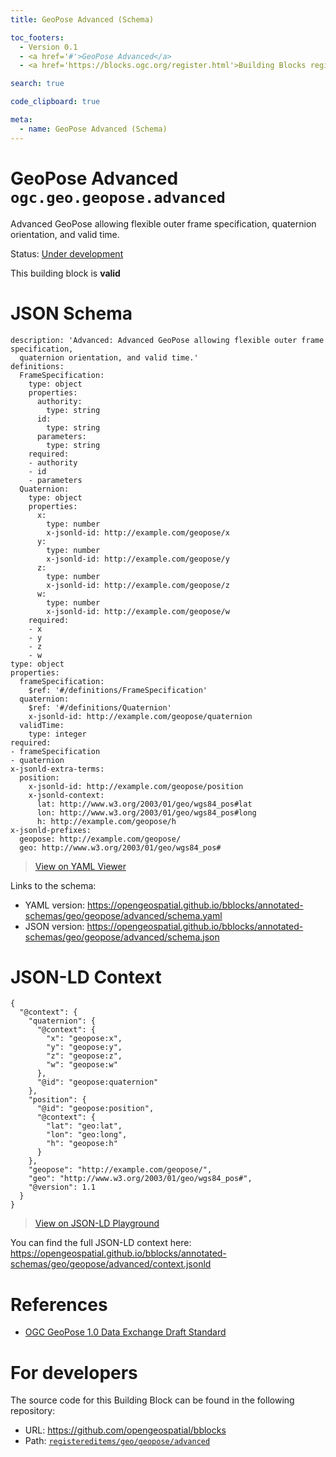 ```yaml
---
title: GeoPose Advanced (Schema)

toc_footers:
  - Version 0.1
  - <a href='#'>GeoPose Advanced</a>
  - <a href='https://blocks.ogc.org/register.html'>Building Blocks register</a>

search: true

code_clipboard: true

meta:
  - name: GeoPose Advanced (Schema)
---
```



# GeoPose Advanced `ogc.geo.geopose.advanced`

Advanced GeoPose allowing flexible outer frame specification, quaternion orientation, and valid time.

<p class="status">
    <span data-rainbow-uri="http://www.opengis.net/def/status">Status</span>:
    <a href="http://www.opengis.net/def/status/under-development" target="_blank" data-rainbow-uri>Under development</a>
</p>

<aside class="success">
This building block is <strong>valid</strong>
</aside>


# JSON Schema

```yaml--schema
description: 'Advanced: Advanced GeoPose allowing flexible outer frame specification,
  quaternion orientation, and valid time.'
definitions:
  FrameSpecification:
    type: object
    properties:
      authority:
        type: string
      id:
        type: string
      parameters:
        type: string
    required:
    - authority
    - id
    - parameters
  Quaternion:
    type: object
    properties:
      x:
        type: number
        x-jsonld-id: http://example.com/geopose/x
      y:
        type: number
        x-jsonld-id: http://example.com/geopose/y
      z:
        type: number
        x-jsonld-id: http://example.com/geopose/z
      w:
        type: number
        x-jsonld-id: http://example.com/geopose/w
    required:
    - x
    - y
    - z
    - w
type: object
properties:
  frameSpecification:
    $ref: '#/definitions/FrameSpecification'
  quaternion:
    $ref: '#/definitions/Quaternion'
    x-jsonld-id: http://example.com/geopose/quaternion
  validTime:
    type: integer
required:
- frameSpecification
- quaternion
x-jsonld-extra-terms:
  position:
    x-jsonld-id: http://example.com/geopose/position
    x-jsonld-context:
      lat: http://www.w3.org/2003/01/geo/wgs84_pos#lat
      lon: http://www.w3.org/2003/01/geo/wgs84_pos#long
      h: http://example.com/geopose/h
x-jsonld-prefixes:
  geopose: http://example.com/geopose/
  geo: http://www.w3.org/2003/01/geo/wgs84_pos#

```

> <a target="_blank" href="https://avillar.github.io/TreedocViewer/?dataParser=yaml&amp;dataUrl=https%3A%2F%2Fopengeospatial.github.io%2Fbblocks%2Fannotated-schemas%2Fgeo%2Fgeopose%2Fadvanced%2Fschema.yaml&amp;expand=2&amp;option=%7B%22showTable%22%3A+false%7D">View on YAML Viewer</a>

Links to the schema:

* YAML version: <a href="https://opengeospatial.github.io/bblocks/annotated-schemas/geo/geopose/advanced/schema.yaml" target="_blank">https://opengeospatial.github.io/bblocks/annotated-schemas/geo/geopose/advanced/schema.yaml</a>
* JSON version: <a href="https://opengeospatial.github.io/bblocks/annotated-schemas/geo/geopose/advanced/schema.json" target="_blank">https://opengeospatial.github.io/bblocks/annotated-schemas/geo/geopose/advanced/schema.json</a>


# JSON-LD Context

```json--ldContext
{
  "@context": {
    "quaternion": {
      "@context": {
        "x": "geopose:x",
        "y": "geopose:y",
        "z": "geopose:z",
        "w": "geopose:w"
      },
      "@id": "geopose:quaternion"
    },
    "position": {
      "@id": "geopose:position",
      "@context": {
        "lat": "geo:lat",
        "lon": "geo:long",
        "h": "geopose:h"
      }
    },
    "geopose": "http://example.com/geopose/",
    "geo": "http://www.w3.org/2003/01/geo/wgs84_pos#",
    "@version": 1.1
  }
}
```

> <a target="_blank" href="https://json-ld.org/playground/#json-ld=https%3A%2F%2Fopengeospatial.github.io%2Fbblocks%2Fannotated-schemas%2Fgeo%2Fgeopose%2Fadvanced%2Fcontext.jsonld">View on JSON-LD Playground</a>

You can find the full JSON-LD context here:
<a href="https://opengeospatial.github.io/bblocks/annotated-schemas/geo/geopose/advanced/context.jsonld" target="_blank">https://opengeospatial.github.io/bblocks/annotated-schemas/geo/geopose/advanced/context.jsonld</a>

# References

* [OGC GeoPose 1.0 Data Exchange Draft Standard](https://docs.ogc.org/dis/21-056r10/21-056r10.html)

# For developers

The source code for this Building Block can be found in the following repository:

* URL: <a href="https://github.com/opengeospatial/bblocks" target="_blank">https://github.com/opengeospatial/bblocks</a>
* Path:
<code><a href="https://github.com/opengeospatial/bblocks/blob/HEAD/registereditems/geo/geopose/advanced" target="_blank">registereditems/geo/geopose/advanced</a></code>

